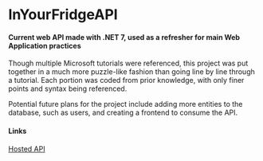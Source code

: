 # InYourFridgeAPI

#### Current web API made with .NET 7, used as a refresher for main Web Application practices

Though multiple Microsoft tutorials were referenced, this project was put together in a much more puzzle-like fashion than going line by line through a tutorial.  Each portion was coded from prior knowledge, with only finer points and syntax being referenced.

Potential future plans for the project include adding more entities to the database, such as users, and creating a frontend to consume the API.

#### Links

[Hosted API](https://intyourfridgeapi.azurewebsites.net/swagger)
